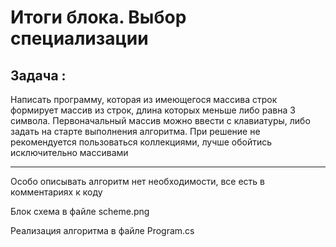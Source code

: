# Итоги блока. Выбор специализации
## Задача : 
Написать программу, которая из имеющегося массива строк формирует массив из строк, длина которых меньше либо равна 3 символа. Первоначальный массив можно ввести с клавиатуры, либо задать на старте выполнения алгоритма. При решение не рекомендуется пользоваться коллекциями, лучше обойтись исключительно массивами

--------------------------

Особо описывать алгоритм нет необходимости, все есть в комментариях к коду

Блок схема в файле scheme.png

Реализация алгоритма в файле Program.cs